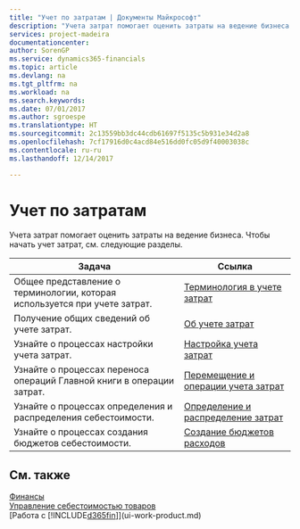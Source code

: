```yaml
---
title: "Учет по затратам | Документы Майкрософт"
description: "Учета затрат помогает оценить затраты на ведение бизнеса. Чтобы начать учет затрат, см. следующие разделы."
services: project-madeira
documentationcenter: 
author: SorenGP
ms.service: dynamics365-financials
ms.topic: article
ms.devlang: na
ms.tgt_pltfrm: na
ms.workload: na
ms.search.keywords: 
ms.date: 07/01/2017
ms.author: sgroespe
ms.translationtype: HT
ms.sourcegitcommit: 2c13559bb3dc44cdb61697f5135c5b931e34d2a8
ms.openlocfilehash: 7cf17916d0c4acd84e516dd0fc05d9f40003038c
ms.contentlocale: ru-ru
ms.lasthandoff: 12/14/2017

---
```

# <a name="accounting-for-costs"></a>Учет по затратам
Учета затрат помогает оценить затраты на ведение бизнеса. Чтобы начать учет затрат, см. следующие разделы.  

|Задача|Ссылка|  
|--------|---------|  
|Общее представление о терминологии, которая используется при учете затрат.|[Терминология в учете затрат](finance-terminology-in-cost-accounting.md)|  
|Получение общих сведений об учете затрат.|[Об учете затрат](finance-about-cost-accounting.md)|  
|Узнайте о процессах настройки учета затрат.|[Настройка учета затрат](finance-set-up-cost-accounting.md)|  
|Узнайте о процессах переноса операций Главной книги в операции затрат.|[Перемещение и операции учета затрат](finance-transfer-and-post-cost-entries.md)|  
|Узнайте о процессах определения и распределения себестоимости.|[Определение и распределение затрат](finance-define-and-allocate-costs.md)|  
|Узнайте о процессах создания бюджетов себестоимости.|[Создание бюджетов расходов](finance-create-cost-budgets.md)|  

## <a name="see-also"></a>См. также  
[Финансы](finance.md)  
[Управление себестоимостью товаров](finance-manage-inventory-costs.md)  
[Работа с [!INCLUDE[d365fin](includes/d365fin_md.md)]](ui-work-product.md)

